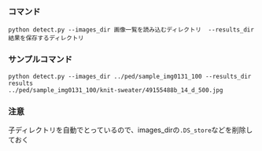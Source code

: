 ### コマンド
```
python detect.py --images_dir 画像一覧を読み込むディレクトリ  --results_dir 結果を保存するディレクトリ
```

### サンプルコマンド
```
python detect.py --images_dir ../ped/sample_img0131_100 --results_dir results
../ped/sample_img0131_100/knit-sweater/49155488b_14_d_500.jpg
```

### 注意
子ディレクトリを自動でとっているので、images_dirの`.DS_store`などを削除しておく